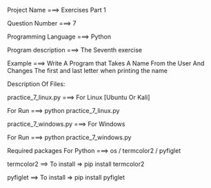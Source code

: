 Project Name ===> Exercises Part 1

Question Number ===> 7

Programming Language ===> Python

Program description ===> The Seventh exercise

Example ===> Write A Program that Takes A Name From the User And Changes The first and last letter when printing the name

Description Of Files:

practice_7_linux.py ===> For Linux [Ubuntu Or Kali]

For Run ===> python practice_7_linux.py

practice_7_windows.py ===> For Windows

For Run ===> python practice_7_windows.py

Required packages For Python ===> os / termcolor2 / pyfiglet

termcolor2 ==> To install => pip install termcolor2

pyfiglet ==> To install => pip install pyfiglet
